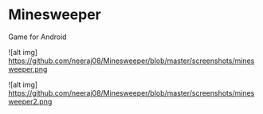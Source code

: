 # Minesweeper
Game for Android

![alt img] https://github.com/neeraj08/Minesweeper/blob/master/screenshots/minesweeper.png

![alt img] https://github.com/neeraj08/Minesweeper/blob/master/screenshots/minesweeper2.png
